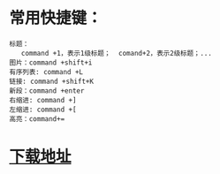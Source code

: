 

# 常用快捷键：
	标题：
	   command +1，表示1级标题；  comand+2，表示2级标题；...
	图片：command +shift+i
	有序列表: command +L
	链接: command +shift+K
	新段：command +enter
	右缩进: command +]
	左缩进: command +[
	高亮：command+=
	
# [下载地址](http://macdown.uranusjr.com)	